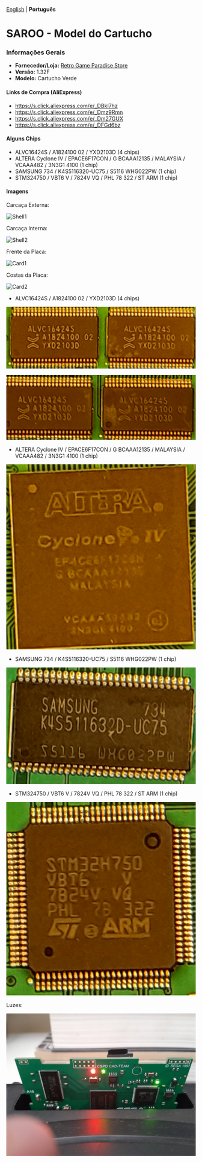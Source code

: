 [English](README.md) | **Português**

# SAROO - Model do Cartucho

### Informações Gerais

- <b>Fornecedor/Loja:</b> [Retro Game Paradise Store](https://s.click.aliexpress.com/e/_Dl2XgzD)
- <b>Versão:</b> 1.32F
- <b>Modelo:</b> Cartucho Verde

#### Links de Compra (AliExpress)

- https://s.click.aliexpress.com/e/_DBkI7hz
- https://s.click.aliexpress.com/e/_Dmz9Rmn
- https://s.click.aliexpress.com/e/_Dm27GUX
- https://s.click.aliexpress.com/e/_DFGd6bz

#### Alguns Chips

- ALVC16424S / A1824100 02 / YXD2103D (4 chips)
- ALTERA Cyclone IV / EPACE6F17CON / G BCAAA12135 / MALAYSIA / VCAAA482 / 3N3G1 4100 (1 chip)
- SAMSUNG 734 / K4S5116320-UC75 / S5116 WHG022PW (1 chip)
- STM324750 / VBT6 V / 7824V VQ / PHL 78 322 / ST ARM (1 chip)

#### Imagens

Carcaça Externa:

![Shell1](Images/Shell1.jpg)

Carcaça Interna:

![Shell2](Images/Shell2.jpg)

Frente da Placa:

![Card1](Images/Card1.jpg)

Costas da Placa:

![Card2](Images/Card2.jpg)

- ALVC16424S / A1824100 02 / YXD2103D (4 chips)

![CardDetail1](Images/CardDetail1.jpg)

![CardDetail2](Images/CardDetail2.jpg)

- ALTERA Cyclone IV / EPACE6F17CON / G BCAAA12135 / MALAYSIA / VCAAA482 / 3N3G1 4100 (1 chip)

![CardDetail3](Images/CardDetail3.jpg)

- SAMSUNG 734 / K4S5116320-UC75 / S5116 WHG022PW (1 chip)

![CardDetail4](Images/CardDetail4.jpg)

- STM324750 / VBT6 V / 7824V VQ / PHL 78 322 / ST ARM (1 chip)

![CardDetail5](Images/CardDetail5.jpg)

Luzes:

![Lights](Images/Lights.jpg)
